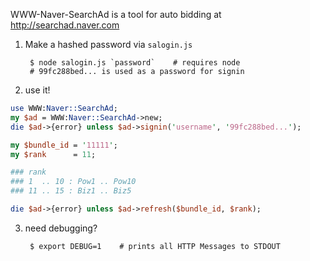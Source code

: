 WWW-Naver-SearchAd is a tool for auto bidding at http://searchad.naver.com

1. Make a hashed password via `salogin.js`

        $ node salogin.js `password`    # requires node
        # 99fc288bed... is used as a password for signin

2. use it!

```perl
use WWW:Naver::SearchAd;
my $ad = WWW:Naver::SearchAd->new;
die $ad->{error} unless $ad->signin('username', '99fc288bed...');

my $bundle_id = '11111';
my $rank      = 11;

### rank
### 1  .. 10 : Pow1 .. Pow10
### 11 .. 15 : Biz1 .. Biz5

die $ad->{error} unless $ad->refresh($bundle_id, $rank);
```

3. need debugging?

        $ export DEBUG=1    # prints all HTTP Messages to STDOUT
